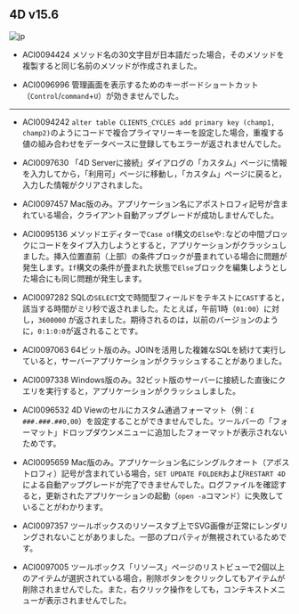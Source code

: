 ## 4D v15.6

![jp](https://cloud.githubusercontent.com/assets/10509075/16182979/016305e0-36e7-11e6-816b-2335cc6f0abb.png)

* ACI0094424 メソッド名の30文字目が日本語だった場合，そのメソッドを複製すると同じ名前のメソッドが作成されました。

* ACI0096996 管理画面を表示するためのキーボードショートカット（``Control``/``command``+``U``）が効きませんでした。

---

* ACI0094242 ``alter table CLIENTS_CYCLES add primary key (champ1, champ2)``のようにコードで複合プライマリーキーを設定した場合，重複する値の組み合わせをデータベースに登録してもエラーが返されませんでした。

* ACI0097630 「4D Serverに接続」ダイアログの「カスタム」ページに情報を入力してから，「利用可」ページに移動し，「カスタム」ページに戻ると，入力した情報がクリアされました。

* ACI0097457 Mac版のみ。アプリケーション名にアポストロフィ記号が含まれている場合，クライアント自動アップグレードが成功しませんでした。

* ACI0095136 メソッドエディターで``Case of``構文の``Else``や``:``などの中間ブロックにコードをタイプ入力しようとすると，アプリケーションがクラッシュしました。挿入位置直前（上部）の条件ブロックが畳まれている場合に問題が発生します。``If``構文の条件が畳まれた状態で``Else``ブロックを編集しようとした場合にも同じ問題が発生します。

* ACI0097282 SQLの``SELECT``文で時間型フィールドをテキストに``CAST``すると，該当する時間がミリ秒で返されました。たとえば，午前1時（``01:00``）に対し，``3600000``	が返されました。期待されるのは，以前のバージョンのように，``0:1:0:0``が返されることです。

* ACI0097063 64ビット版のみ。JOINを活用した複雑なSQLを続けて実行していると，サーバーアプリケーションがクラッシュすることがありました。

* ACI0097338 Windows版のみ。32ビット版のサーバーに接続した直後にクエリを実行すると，アプリケーションがクラッシュしました。

* ACI0096532 4D Viewのセルにカスタム通過フォーマット（例：``£ ###.###.##0,00``）を設定することができませんでした。ツールバーの「フォーマット」ドロップダウンメニューに追加したフォーマットが表示されないためです。

* ACI0095659 Mac版のみ。アプリケーション名にシングルクオート（アポストロフィ）記号が含まれている場合，``SET UPDATE FOLDER``および``RESTART 4D``による自動アップグレードが完了できませんでした。ログファイルを確認すると，更新されたアプリケーションの起動（``open -a``コマンド）に失敗していることがわかります。

* ACI0097357 ツールボックスのリソースタブ上でSVG画像が正常にレンダリングされないことがありました。一部のプロパティが無視されているためです。

* ACI0097005 ツールボックス「リソース」ページのリストビューで2個以上のアイテムが選択されている場合，削除ボタンをクリックしてもアイテムが削除されませんでした。また，右クリック操作をしても，コンテキストメニューが表示されませんでした。
